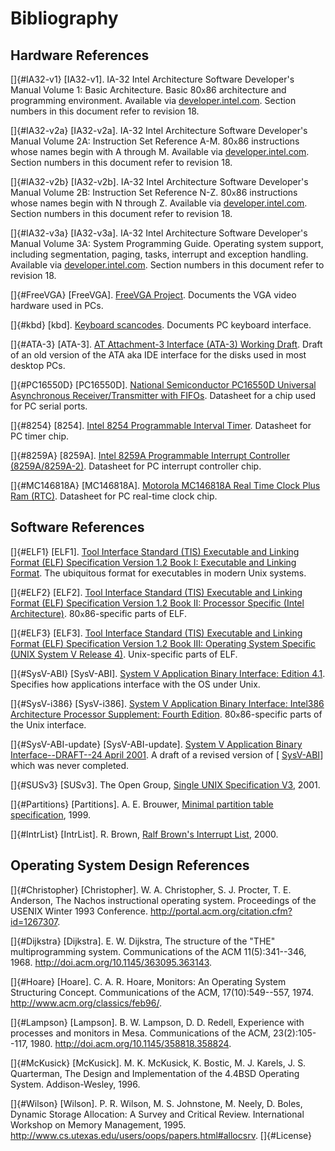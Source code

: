 # Bibliography







## Hardware References

[]{#IA32-v1} \[IA32-v1\]. IA-32 Intel Architecture Software Developer's
Manual Volume 1: Basic Architecture. Basic 80`x`86
architecture and programming environment. Available via
[developer.intel.com](developer.intel.com). Section numbers in this
document refer to revision 18.

[]{#IA32-v2a} \[IA32-v2a\]. IA-32 Intel Architecture Software
Developer's Manual Volume 2A: Instruction Set Reference A-M.
80`x`86 instructions whose names begin with A through M.
Available via [developer.intel.com](developer.intel.com). Section
numbers in this document refer to revision 18.

[]{#IA32-v2b} \[IA32-v2b\]. IA-32 Intel Architecture Software
Developer's Manual Volume 2B: Instruction Set Reference N-Z.
80`x`86 instructions whose names begin with N through Z.
Available via [developer.intel.com](developer.intel.com). Section
numbers in this document refer to revision 18.

[]{#IA32-v3a} \[IA32-v3a\]. IA-32 Intel Architecture Software
Developer's Manual Volume 3A: System Programming Guide. Operating
system support, including segmentation, paging, tasks, interrupt and
exception handling. Available via
[developer.intel.com](developer.intel.com). Section numbers in this
document refer to revision 18.

[]{#FreeVGA} \[FreeVGA\]. [FreeVGA Project](specs/freevga/home.htm).
Documents the VGA video hardware used in PCs.

[]{#kbd} \[kbd\]. [Keyboard scancodes](specs/kbd/scancodes.html).
Documents PC keyboard interface.

[]{#ATA-3} \[ATA-3\]. [AT Attachment-3 Interface (ATA-3) Working
Draft](specs/ata-3-std.pdf). Draft of an old version of the ATA aka IDE
interface for the disks used in most desktop PCs.

[]{#PC16550D} \[PC16550D\]. [National Semiconductor PC16550D Universal
Asynchronous Receiver/Transmitter with FIFOs](specs/pc16550d.pdf).
Datasheet for a chip used for PC serial ports.

[]{#8254} \[8254\]. [Intel 8254 Programmable Interval
Timer](specs/8254.pdf). Datasheet for PC timer chip.

[]{#8259A} \[8259A\]. [Intel 8259A Programmable Interrupt Controller
(8259A/8259A-2)](specs/8259A.pdf). Datasheet for PC interrupt controller
chip.

[]{#MC146818A} \[MC146818A\]. [Motorola MC146818A Real Time Clock Plus
Ram (RTC)](specs/mc146818a.pdf). Datasheet for PC real-time clock chip.







## Software References

[]{#ELF1} \[ELF1\]. [Tool Interface Standard (TIS) Executable and
Linking Format (ELF) Specification Version 1.2 Book I: Executable and
Linking Format](specs/elf.pdf). The ubiquitous format for executables in
modern Unix systems.

[]{#ELF2} \[ELF2\]. [Tool Interface Standard (TIS) Executable and
Linking Format (ELF) Specification Version 1.2 Book II: Processor
Specific (Intel Architecture)](specs/elf.pdf).
80`x`86-specific parts of ELF.

[]{#ELF3} \[ELF3\]. [Tool Interface Standard (TIS) Executable and
Linking Format (ELF) Specification Version 1.2 Book III: Operating
System Specific (UNIX System V Release 4)](specs/elf.pdf). Unix-specific
parts of ELF.

[]{#SysV-ABI} \[SysV-ABI\]. [System V Application Binary Interface:
Edition 4.1](specs/sysv-abi-4.1.pdf). Specifies how applications
interface with the OS under Unix.

[]{#SysV-i386} \[SysV-i386\]. [System V Application Binary Interface:
Intel386 Architecture Processor Supplement: Fourth
Edition](specs/sysv-abi-i386-4.pdf). 80`x`86-specific parts
of the Unix interface.

[]{#SysV-ABI-update} \[SysV-ABI-update\]. [System V Application Binary
Interface\--DRAFT\--24 April
2001](specs/sysv-abi-update.html/contents.html). A draft of a revised
version of \[ [SysV-ABI](8_bibliography.md#SysV-ABI)\] which was never
completed.

[]{#SUSv3} \[SUSv3\]. The Open Group, [Single UNIX Specification
V3](http://www.unix.org/single_unix_specification/), 2001.

[]{#Partitions} \[Partitions\]. A. E. Brouwer, [Minimal partition table
specification](specs/partitions/partition_tables.html), 1999.

[]{#IntrList} \[IntrList\]. R. Brown, [Ralf Brown's Interrupt
List](http://www.ctyme.com/rbrown.htm), 2000.







## Operating System Design References

[]{#Christopher} \[Christopher\]. W. A. Christopher, S. J. Procter, T.
E. Anderson, The Nachos instructional operating system. Proceedings of
the USENIX Winter 1993 Conference.
<http://portal.acm.org/citation.cfm?id=1267307>.

[]{#Dijkstra} \[Dijkstra\]. E. W. Dijkstra, The structure of the "THE"
multiprogramming system. Communications of the ACM 11(5):341\--346,
1968. <http://doi.acm.org/10.1145/363095.363143>.

[]{#Hoare} \[Hoare\]. C. A. R. Hoare, Monitors: An Operating System
Structuring Concept. Communications of the ACM, 17(10):549\--557, 1974.
<http://www.acm.org/classics/feb96/>.

[]{#Lampson} \[Lampson\]. B. W. Lampson, D. D. Redell, Experience with
processes and monitors in Mesa. Communications of the ACM,
23(2):105\--117, 1980. <http://doi.acm.org/10.1145/358818.358824>.

[]{#McKusick} \[McKusick\]. M. K. McKusick, K. Bostic, M. J. Karels, J.
S. Quarterman, The Design and Implementation of the 4.4BSD Operating
System. Addison-Wesley, 1996.

[]{#Wilson} \[Wilson\]. P. R. Wilson, M. S. Johnstone, M. Neely, D.
Boles, Dynamic Storage Allocation: A Survey and Critical Review.
International Workshop on Memory Management, 1995.
<http://www.cs.utexas.edu/users/oops/papers.html#allocsrv>. []{#License}

